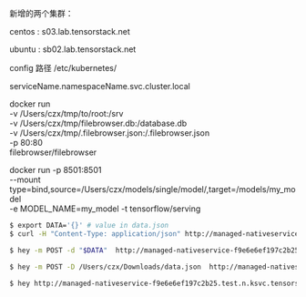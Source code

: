 新增的两个集群：

centos : s03.lab.tensorstack.net

ubuntu : sb02.lab.tensorstack.net

config 路径 /etc/kubernetes/

serviceName.namespaceName.svc.cluster.local

docker run \
 -v /Users/czx/tmp/to/root:/srv \
 -v /Users/czx/tmp/filebrowser.db:/database.db \
 -v /Users/czx/tmp/.filebrowser.json:/.filebrowser.json \
 -p 80:80 \
 filebrowser/filebrowser

docker run -p 8501:8501 \
 --mount type=bind,source=/Users/czx/models/single/model/,target=/models/my_model \
 -e MODEL_NAME=my_model -t tensorflow/serving

```bash
$ export DATA='{}' # value in data.json
$ curl -H "Content-Type: application/json" http://managed-nativeservice-f9e6e6ef197c2b25.test.n.ksvc.tensorstack.net/v1/models/test:predict -d "$DATA"

$ hey -m POST -d "$DATA"  http://managed-nativeservice-f9e6e6ef197c2b25.test.n.ksvc.tensorstack.net/v1/models/test:predict

$ hey -m POST -D /Users/czx/Downloads/data.json  http://managed-nativeservice-f9e6e6ef197c2b25.test.n.ksvc.tensorstack.net/v1/models/test:predict

$ hey http://managed-nativeservice-f9e6e6ef197c2b25.test.n.ksvc.tensorstack.net/v1/models/test
```
